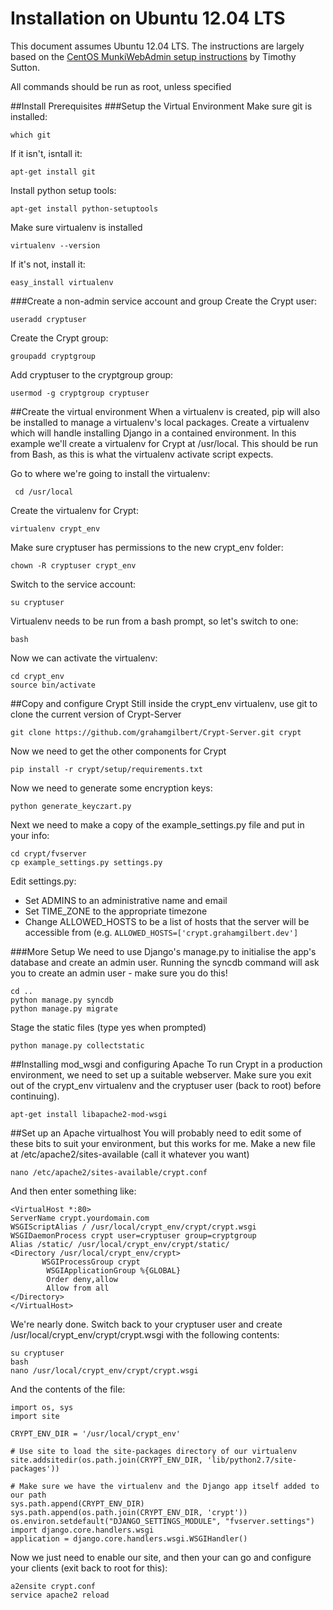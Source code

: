 Installation on Ubuntu 12.04 LTS
=====================
This document assumes Ubuntu 12.04 LTS. The instructions are largely based on the [CentOS MunkiWebAdmin setup instructions](https://code.google.com/p/munki/wiki/MunkiWebAdminLinuxSetup) by Timothy Sutton.

All commands should be run as root, unless specified

##Install Prerequisites
###Setup the Virtual Environment
Make sure git is installed:

	which git

If it isn't, isntall it:

	apt-get install git

Install python setup tools:

	apt-get install python-setuptools

Make sure virtualenv is installed

	virtualenv --version

If it's not, install it:

	easy_install virtualenv

###Create a non-admin service account and group
Create the Crypt user:

	useradd cryptuser

Create the Crypt group:

	groupadd cryptgroup

Add cryptuser to the cryptgroup group:

	usermod -g cryptgroup cryptuser

##Create the virtual environment
When a virtualenv is created, pip will also be installed to manage a virtualenv's local packages. Create a virtualenv which will handle installing Django in a contained environment. In this example we'll create a virtualenv for Crypt at /usr/local. This should be run from Bash, as this is what the virtualenv activate script expects.

Go to where we're going to install the virtualenv:

	 cd /usr/local

Create the virtualenv for Crypt:

	virtualenv crypt_env

Make sure cryptuser has permissions to the new crypt_env folder:

	chown -R cryptuser crypt_env

Switch to the service account:

	su cryptuser

Virtualenv needs to be run from a bash prompt, so let's switch to one:

	bash

Now we can activate the virtualenv:

	cd crypt_env
	source bin/activate

##Copy and configure Crypt
Still inside the crypt_env virtualenv, use git to clone the current version of Crypt-Server

	git clone https://github.com/grahamgilbert/Crypt-Server.git crypt

Now we need to get the other components for Crypt

	pip install -r crypt/setup/requirements.txt

Now we need to generate some encryption keys:

	python generate_keyczart.py

Next we need to make a copy of the example_settings.py file and put in your info:

	cd crypt/fvserver
	cp example_settings.py settings.py

Edit settings.py:

* Set ADMINS to an administrative name and email
* Set TIME_ZONE to the appropriate timezone
* Change ALLOWED_HOSTS to be a list of hosts that the server will be accessible from (e.g. ``ALLOWED_HOSTS=['crypt.grahamgilbert.dev']``

###More Setup
We need to use Django's manage.py to initialise the app's database and create an admin user. Running the syncdb command will ask you to create an admin user - make sure you do this!

	cd ..
	python manage.py syncdb
	python manage.py migrate

Stage the static files (type yes when prompted)

	python manage.py collectstatic

##Installing mod_wsgi and configuring Apache
To run Crypt in a production environment, we need to set up a suitable webserver. Make sure you exit out of the crypt_env virtualenv and the cryptuser user (back to root) before continuing).

	apt-get install libapache2-mod-wsgi

##Set up an Apache virtualhost
You will probably need to edit some of these bits to suit your environment, but this works for me. Make a new file at /etc/apache2/sites-available (call it whatever you want)

	nano /etc/apache2/sites-available/crypt.conf

And then enter something like:

	<VirtualHost *:80>
	ServerName crypt.yourdomain.com
   	WSGIScriptAlias / /usr/local/crypt_env/crypt/crypt.wsgi
   	WSGIDaemonProcess crypt user=cryptuser group=cryptgroup
   	Alias /static/ /usr/local/crypt_env/crypt/static/
   	<Directory /usr/local/crypt_env/crypt>
    	   WSGIProcessGroup crypt
       		WSGIApplicationGroup %{GLOBAL}
       		Order deny,allow
       		Allow from all
   	</Directory>
	</VirtualHost>

We're nearly done. Switch back to your cryptuser user and create /usr/local/crypt_env/crypt/crypt.wsgi with the following contents:

	su cryptuser
	bash
	nano /usr/local/crypt_env/crypt/crypt.wsgi

And the contents of the file:

	import os, sys
	import site

	CRYPT_ENV_DIR = '/usr/local/crypt_env'

	# Use site to load the site-packages directory of our virtualenv
	site.addsitedir(os.path.join(CRYPT_ENV_DIR, 'lib/python2.7/site-packages'))

	# Make sure we have the virtualenv and the Django app itself added to our path
	sys.path.append(CRYPT_ENV_DIR)
	sys.path.append(os.path.join(CRYPT_ENV_DIR, 'crypt'))
	os.environ.setdefault("DJANGO_SETTINGS_MODULE", "fvserver.settings")
	import django.core.handlers.wsgi
	application = django.core.handlers.wsgi.WSGIHandler()

Now we just need to enable our site, and then your can go and configure your clients (exit back to root for this):

	a2ensite crypt.conf
	service apache2 reload
